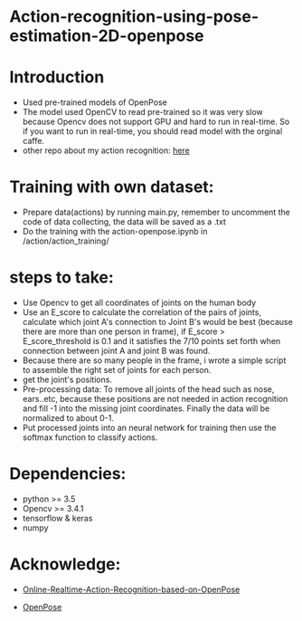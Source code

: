 # Action-recognition-using-pose-estimation-2D-openpose

# Introduction
* Used pre-trained models of OpenPose
* The model used OpenCV to read pre-trained so it was very slow because Opencv does not support GPU and hard to run in real-time. So if you want to run in real-time, you should read model with the orginal caffe.
* other repo about my action recognition: [here](https://github.com/TheK2NumberOne/action-recognition-project)

# Training with own dataset:
* Prepare data(actions) by running main.py, remember to uncomment the code of data collecting, the data will be saved as a .txt
* Do the training with the action-openpose.ipynb in /action/action_training/

# steps to take:
* Use Opencv to get all coordinates of joints on the human body
* Use an E_score to calculate the correlation of the pairs of joints, calculate which
joint A's connection to Joint B's would be best (because there are more than one
person in frame), if E_score > E_score_threshold is 0.1 and it satisfies the 7/10
points set forth when connection between joint A and joint B was found.
* Because there are so many people in the frame, i wrote a simple script to assemble
the right set of joints for each person.
* get the joint's positions.
* Pre-processing data: To remove all joints of the head such as nose, ears..etc,
because these positions are not needed in action recognition and fill -1 into the
missing joint coordinates. Finally the data will be normalized to about 0-1.
* Put processed joints into an neural network for training then use the softmax
function to classify actions.

# Dependencies:
* python >= 3.5
* Opencv >= 3.4.1
* tensorflow & keras
* numpy
    
# Acknowledge:
* [Online-Realtime-Action-Recognition-based-on-OpenPose](https://github.com/LZQthePlane/Online-Realtime-Action-Recognition-based-on-OpenPose)
  
* [OpenPose](https://github.com/CMU-Perceptual-Computing-Lab/openpose)
  
  
